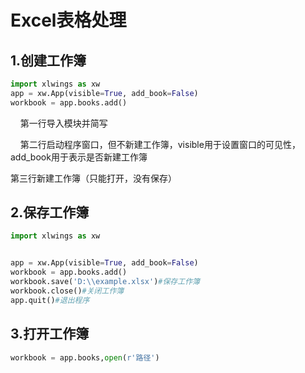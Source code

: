 # Excel表格处理

## 1.创建工作簿

```python
import xlwings as xw
app = xw.App(visible=True, add_book=False)
workbook = app.books.add()
```

    第一行导入模块并简写

    第二行启动程序窗口，但不新建工作簿，visible用于设置窗口的可见性，add_book用于表示是否新建工作簿

第三行新建工作簿（只能打开，没有保存）

## 2.保存工作簿

```python
import xlwings as xw


app = xw.App(visible=True, add_book=False)
workbook = app.books.add()
workbook.save('D:\\example.xlsx')#保存工作簿
workbook.close()#关闭工作簿
app.quit()#退出程序
```

## 3.打开工作簿

```python
workbook = app.books,open(r'路径')
```
